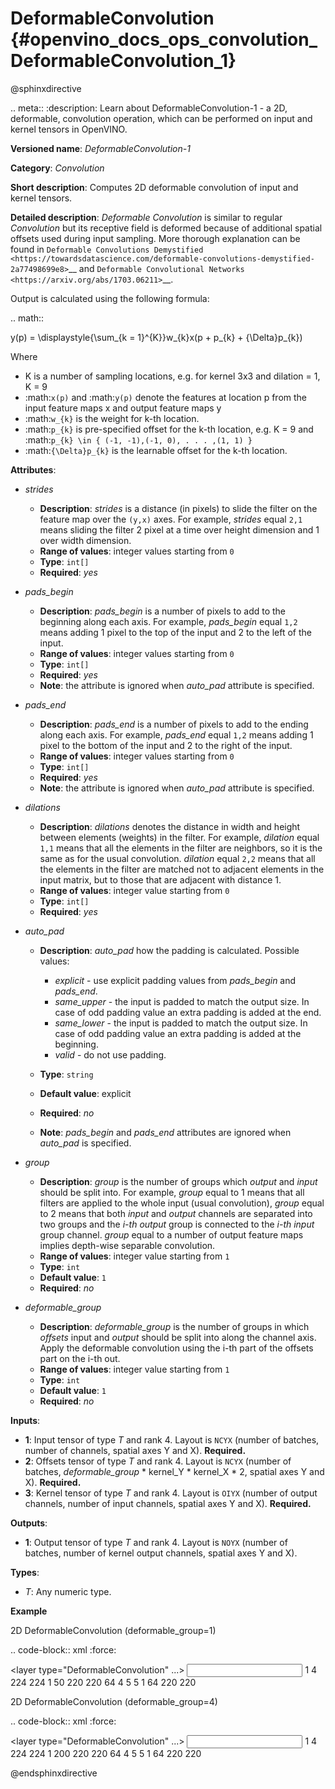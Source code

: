 # DeformableConvolution {#openvino_docs_ops_convolution_DeformableConvolution_1}

@sphinxdirective

.. meta::
  :description: Learn about DeformableConvolution-1 - a 2D, deformable, convolution operation, which 
                can be performed on input and kernel tensors in OpenVINO.

**Versioned name**: *DeformableConvolution-1*

**Category**: *Convolution*

**Short description**: Computes 2D deformable convolution of input and kernel tensors.

**Detailed description**: *Deformable Convolution* is similar to regular *Convolution* but its receptive field is deformed because of additional spatial offsets used during input sampling. More thorough explanation can be found in `Deformable Convolutions Demystified <https://towardsdatascience.com/deformable-convolutions-demystified-2a77498699e8>`__ and `Deformable Convolutional Networks <https://arxiv.org/abs/1703.06211>`__.

Output is calculated using the following formula:

.. math::
    
   y(p) = \displaystyle{\sum_{k = 1}^{K}}w_{k}x(p + p_{k} + {\Delta}p_{k})

Where

* K is a number of sampling locations, e.g. for kernel 3x3 and dilation = 1, K = 9
* :math:`x(p)` and :math:`y(p)` denote the features at location p from the input feature maps x and output feature maps y
* :math:`w_{k}` is the weight for k-th location.
* :math:`p_{k}` is pre-specified offset for the k-th location, e.g. K = 9 and :math:`p_{k} \in { (-1, -1),(-1, 0), . . . ,(1, 1) }`
* :math:`{\Delta}p_{k}` is the learnable offset for the k-th location.

**Attributes**:

* *strides*

  * **Description**: *strides* is a distance (in pixels) to slide the filter on the feature map over the ``(y,x)`` axes. For example, *strides* equal ``2,1`` means sliding the filter 2 pixel at a time over height dimension and 1 over width dimension.
  * **Range of values**: integer values starting from ``0``
  * **Type**: ``int[]``
  * **Required**: *yes*

* *pads_begin*

  * **Description**: *pads_begin* is a number of pixels to add to the beginning along each axis. For example, *pads_begin* equal ``1,2`` means adding 1 pixel to the top of the input and 2 to the left of the input.
  * **Range of values**: integer values starting from ``0``
  * **Type**: ``int[]``
  * **Required**: *yes*
  * **Note**: the attribute is ignored when *auto_pad* attribute is specified.

* *pads_end*

  * **Description**: *pads_end* is a number of pixels to add to the ending along each axis. For example, *pads_end* equal ``1,2`` means adding 1 pixel to the bottom of the input and 2 to the right of the input.
  * **Range of values**: integer values starting from ``0``
  * **Type**: ``int[]``
  * **Required**: *yes*
  * **Note**: the attribute is ignored when *auto_pad* attribute is specified.

* *dilations*

  * **Description**: *dilations* denotes the distance in width and height between elements (weights) in the filter. For example, *dilation* equal ``1,1`` means that all the elements in the filter are neighbors, so it is the same as for the usual convolution. *dilation* equal ``2,2`` means that all the elements in the filter are matched not to adjacent elements in the input matrix, but to those that are adjacent with distance 1.
  * **Range of values**: integer value starting from ``0``
  * **Type**: ``int[]``
  * **Required**: *yes*

* *auto_pad*

  * **Description**: *auto_pad* how the padding is calculated. Possible values:
  
    * *explicit* - use explicit padding values from *pads_begin* and *pads_end*.
    * *same_upper* - the input is padded to match the output size. In case of odd padding value an extra padding is added at the end.
    * *same_lower* - the input is padded to match the output size. In case of odd padding value an extra padding is added at the beginning.
    * *valid* - do not use padding.
  * **Type**: ``string``
  * **Default value**: explicit
  * **Required**: *no*
  * **Note**: *pads_begin* and *pads_end* attributes are ignored when *auto_pad* is specified.


* *group*

  * **Description**: *group* is the number of groups which *output* and *input* should be split into. For example, *group* equal to 1 means that all filters are applied to the whole input (usual convolution), *group* equal to 2 means that both *input* and *output* channels are separated into two groups and the *i-th output* group is connected to the *i-th input* group channel. *group* equal to a number of output feature maps implies depth-wise separable convolution.
  * **Range of values**: integer value starting from ``1``
  * **Type**: ``int``
  * **Default value**: ``1``
  * **Required**: *no*

* *deformable_group*

  * **Description**: *deformable_group* is the number of groups in which *offsets* input and *output* should be split into along the channel axis. Apply the deformable convolution using the i-th part of the offsets part on the i-th out.
  * **Range of values**: integer value starting from ``1``
  * **Type**: ``int``
  * **Default value**: ``1``
  * **Required**: *no*

**Inputs**:

* **1**: Input tensor of type *T* and rank 4. Layout is ``NCYX`` (number of batches, number of channels, spatial axes Y and X). **Required.**
* **2**: Offsets tensor of type *T* and rank 4. Layout is ``NCYX`` (number of batches, *deformable_group* \* kernel_Y \* kernel_X \* 2, spatial axes Y and X). **Required.**
* **3**: Kernel tensor of type *T* and rank 4. Layout is ``OIYX`` (number of output channels, number of input channels, spatial axes Y and X). **Required.**


**Outputs**:

* **1**: Output tensor of type *T* and rank 4. Layout is ``NOYX`` (number of batches, number of kernel output channels, spatial axes Y and X).

**Types**:

* *T*: Any numeric type.

**Example**

2D DeformableConvolution (deformable_group=1)

.. code-block:: xml
   :force:
   
   <layer type="DeformableConvolution" ...>
       <data dilations="1,1" pads_begin="0,0" pads_end="0,0" strides="1,1" auto_pad="explicit"  group="1" deformable_group="1"/>
       <input>
           <port id="0">
               <dim>1</dim>
               <dim>4</dim>
               <dim>224</dim>
               <dim>224</dim>
           </port>
           <port id="1">
               <dim>1</dim>
               <dim>50</dim>
               <dim>220</dim>
               <dim>220</dim>
           </port>
           <port id="2">
               <dim>64</dim>
               <dim>4</dim>
               <dim>5</dim>
               <dim>5</dim>
           </port>
       </input>
       <output>
           <port id="2" precision="FP32">
               <dim>1</dim>
               <dim>64</dim>
               <dim>220</dim>
               <dim>220</dim>
           </port>
       </output>
   </layer>

2D DeformableConvolution (deformable_group=4)

.. code-block:: xml
   :force:
   
   <layer type="DeformableConvolution" ...>
       <data dilations="1,1" pads_begin="0,0" pads_end="0,0" strides="1,1" auto_pad="explicit"  group="1" deformable_group="4"/>
       <input>
           <port id="0">
               <dim>1</dim>
               <dim>4</dim>
               <dim>224</dim>
               <dim>224</dim>
           </port>
           <port id="1">
               <dim>1</dim>
               <dim>200</dim>
               <dim>220</dim>
               <dim>220</dim>
           </port>
           <port id="2">
               <dim>64</dim>
               <dim>4</dim>
               <dim>5</dim>
               <dim>5</dim>
           </port>
       </input>
       <output>
           <port id="2" precision="FP32">
               <dim>1</dim>
               <dim>64</dim>
               <dim>220</dim>
               <dim>220</dim>
           </port>
       </output>
   </layer>

@endsphinxdirective

